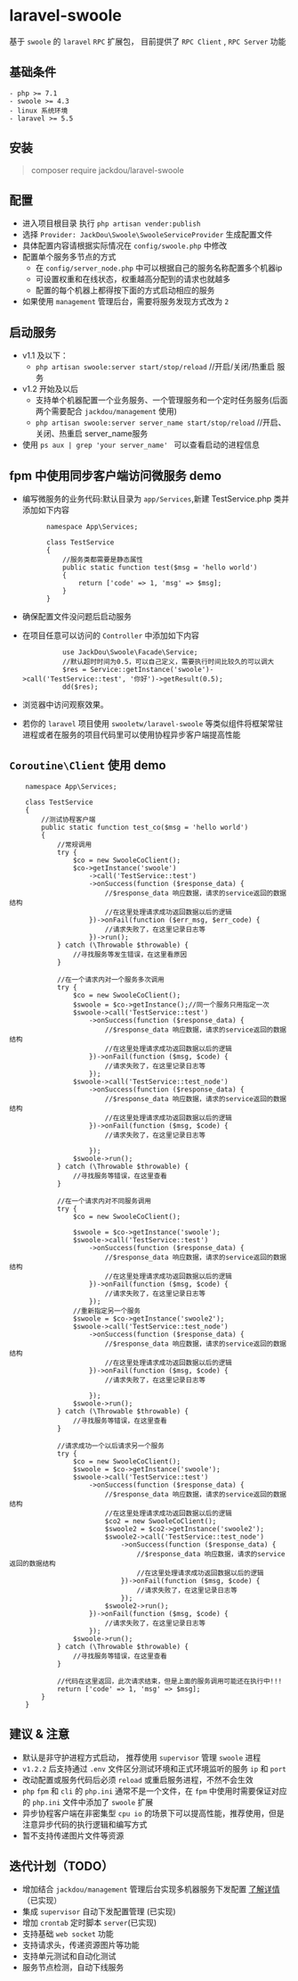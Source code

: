 # laravel-swoole
基于 `swoole` 的 `laravel` `RPC`  扩展包， 目前提供了 `RPC Client` , `RPC Server` 功能


## 基础条件
    - php >= 7.1
    - swoole >= 4.3
    - linux 系统环境
    - laravel >= 5.5
## 安装
> composer require jackdou/laravel-swoole
## 配置
- 进入项目根目录 执行 `php artisan vender:publish`
- 选择 `Provider: JackDou\Swoole\SwooleServiceProvider` 生成配置文件
- 具体配置内容请根据实际情况在 `config/swoole.php` 中修改
- 配置单个服务多节点的方式
    - 在 `config/server_node.php` 中可以根据自己的服务名称配置多个机器ip
    - 可设置权重和在线状态，权重越高分配到的请求也就越多
    - 配置的每个机器上都得按下面的方式启动相应的服务
- 如果使用 `management` 管理后台，需要将服务发现方式改为 `2`

## 启动服务
- v1.1 及以下：
    - `php artisan swoole:server start/stop/reload` //开启/关闭/热重启 服务
- v1.2 开始及以后
    - 支持单个机器配置一个业务服务、一个管理服务和一个定时任务服务(后面两个需要配合 `jackdou/management` 使用)
    - `php artisan swoole:server server_name start/stop/reload` //开启、关闭、热重启 server_name服务
 - 使用 `ps aux | grep 'your server_name' ` 可以查看启动的进程信息
## fpm 中使用同步客户端访问微服务 demo
- 编写微服务的业务代码:默认目录为 `app/Services`,新建 TestService.php 类并添加如下内容
        
            namespace App\Services;
           
            class TestService
            {
                //服务类都需要是静态属性
                public static function test($msg = 'hello world')
                {
                    return ['code' => 1, 'msg' => $msg];
                }
            }
- 确保配置文件没问题后启动服务
- 在项目任意可以访问的 `Controller` 中添加如下内容
                
                use JackDou\Swoole\Facade\Service;
                //默认超时时间为0.5，可以自己定义，需要执行时间比较久的可以调大
                $res = Service::getInstance('swoole')->call('TestService::test', '你好')->getResult(0.5);
                dd($res);
- 浏览器中访问观察效果。

- 若你的 `laravel` 项目使用 `swooletw/laravel-swoole` 等类似组件将框架常驻进程或者在服务的项目代码里可以使用协程异步客户端提高性能
## `Coroutine\Client` 使用 demo

        namespace App\Services;
      
        class TestService
        {
            //测试协程客户端
            public static function test_co($msg = 'hello world')
            {
                //常规调用
                try {
                    $co = new SwooleCoClient();
                    $co->getInstance('swoole')
                        ->call('TestService::test')
                        ->onSuccess(function ($response_data) {
                            //$response_data 响应数据，请求的service返回的数据结构
                            //在这里处理请求成功返回数据以后的逻辑
                        })->onFail(function ($err_msg, $err_code) {
                            //请求失败了，在这里记录日志等
                        })->run();
                } catch (\Throwable $throwable) {
                    //寻找服务等发生错误，在这里看原因
                }
              
                //在一个请求内对一个服务多次调用
                try {
                    $co = new SwooleCoClient();
                    $swoole = $co->getInstance();//同一个服务只用指定一次
                    $swoole->call('TestService::test')
                        ->onSuccess(function ($response_data) {
                            //$response_data 响应数据，请求的service返回的数据结构
                            //在这里处理请求成功返回数据以后的逻辑
                        })->onFail(function ($msg, $code) {
                            //请求失败了，在这里记录日志等
                        });
                    $swoole->call('TestService::test_node')
                        ->onSuccess(function ($response_data) {
                            //$response_data 响应数据，请求的service返回的数据结构
                            //在这里处理请求成功返回数据以后的逻辑
                        })->onFail(function ($msg, $code) {
                            //请求失败了，在这里记录日志等

                        });
                    $swoole->run();
                } catch (\Throwable $throwable) {
                    //寻找服务等错误，在这里查看
                }

                //在一个请求内对不同服务调用
                try {
                    $co = new SwooleCoClient();
                     
                    $swoole = $co->getInstance('swoole');
                    $swoole->call('TestService::test')
                        ->onSuccess(function ($response_data) {
                            //$response_data 响应数据，请求的service返回的数据结构
                            //在这里处理请求成功返回数据以后的逻辑
                        })->onFail(function ($msg, $code) {
                            //请求失败了，在这里记录日志等
                        });
                    //重新指定另一个服务
                    $swoole = $co->getInstance('swoole2');
                    $swoole->call('TestService::test_node')
                        ->onSuccess(function ($response_data) {
                            //$response_data 响应数据，请求的service返回的数据结构
                            //在这里处理请求成功返回数据以后的逻辑
                        })->onFail(function ($msg, $code) {
                            //请求失败了，在这里记录日志等

                        });
                    $swoole->run();
                } catch (\Throwable $throwable) {
                    //寻找服务等错误，在这里查看
                }
                
                //请求成功一个以后请求另一个服务
                try {
                    $co = new SwooleCoClient();
                    $swoole = $co->getInstance('swoole');
                    $swoole->call('TestService::test')
                        ->onSuccess(function ($response_data) {
                            //$response_data 响应数据，请求的service返回的数据结构
                            //在这里处理请求成功返回数据以后的逻辑
                            $co2 = new SwooleCoClient();
                            $swoole2 = $co2->getInstance('swoole2');
                            $swoole2->call('TestService::test_node')
                                ->onSuccess(function ($response_data) {
                                    //$response_data 响应数据，请求的service返回的数据结构
                                    //在这里处理请求成功返回数据以后的逻辑
                                })->onFail(function ($msg, $code) {
                                    //请求失败了，在这里记录日志等
                                });
                            $swoole2->run();
                        })->onFail(function ($msg, $code) {
                            //请求失败了，在这里记录日志等
                        });
                    $swoole->run();
                } catch (\Throwable $throwable) {
                    //寻找服务等错误，在这里查看
                }

                //代码在这里返回，此次请求结束，但是上面的服务调用可能还在执行中!!!
                return ['code' => 1, 'msg' => $msg];
            }
        }
## 建议 & 注意
- 默认是非守护进程方式启动， 推荐使用 `supervisor` 管理 `swoole` 进程
- `v1.2.2` 后支持通过 `.env` 文件区分测试环境和正式环境监听的服务 `ip` 和 `port`
- 改动配置或服务代码后必须 `reload` 或重启服务进程，不然不会生效
- `php` `fpm` 和 `cli` 的 `php.ini` 通常不是一个文件，在 `fpm` 中使用时需要保证对应的 `php.ini` 文件中添加了 `swoole` 扩展
- 异步协程客户端在非密集型 `cpu io` 的场景下可以提高性能，推荐使用，但是注意异步代码的执行逻辑和编写方式
- 暂不支持传递图片文件等资源
## 迭代计划（TODO）
- 增加结合 `jackdou/management` 管理后台实现多机器服务下发配置 [了解详情](https://github.com/jhabc1314/management)（已实现）
- 集成 `supervisor` 自动下发配置管理 (已实现)
- 增加 `crontab` 定时脚本 `server`(已实现)
- 支持基础 `web socket` 功能
- 支持请求头，传递资源图片等功能
- 支持单元测试和自动化测试
- 服务节点检测，自动下线服务
